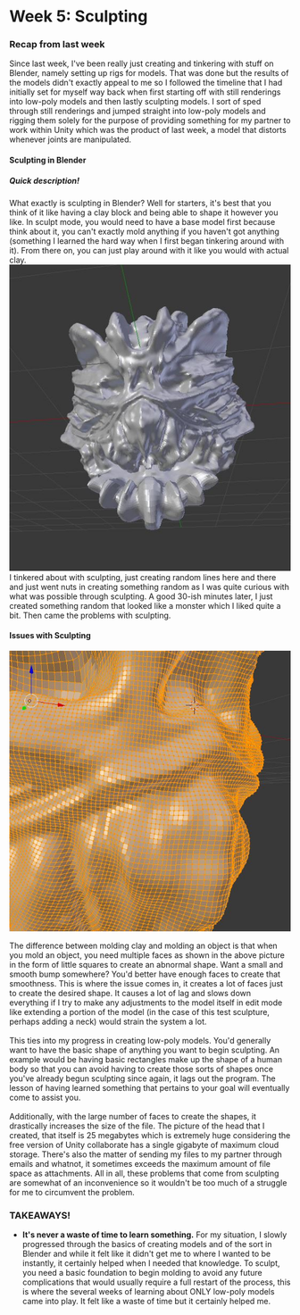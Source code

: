 <h1> Week 5: Sculpting </h1>

<h3>Recap from last week </h3>
Since last week, I've been really just creating and tinkering with stuff on Blender, namely setting up rigs for models. That was done but the results of the models didn't exactly appeal to me so I followed the timeline that I had initially set for myself way back when first starting off with still renderings into low-poly models and then lastly sculpting models. I sort of sped through still renderings and jumped straight into low-poly models and rigging them solely for the purpose of providing something for my partner to work within Unity which was the product of last week, a model that distorts whenever joints are manipulated.

<h4>Sculpting in Blender</h4>
<h5>Quick description!</h5>
What exactly is sculpting in Blender? Well for starters, it's best that you think of it like having a clay block and being able to shape it however you like. In sculpt mode, you would need to have a base model first because think about it, you can't exactly mold anything if you haven't got anything (something I learned the hard way when I first began tinkering around with it). From there on, you can just play around with it like you would with actual clay.
<br>
<img src="Images/testsculpt1.JPG">
<br>
I tinkered about with sculpting, just creating random lines here and there and just went nuts in creating something random as I was quite curious with what was possible through sculpting. A good 30-ish minutes later, I just created something random that looked like a monster which I liked quite a bit. Then came the problems with sculpting.
<br>
<h4>Issues with Sculpting</h4>
<img src="Images/testsculpt3.JPG">

The difference between molding clay and molding an object is that when you mold an object, you need multiple faces as shown in the above picture in the form of little squares to create an abnormal shape. Want a small and smooth bump somewhere? You'd better have enough faces to create that smoothness. This is where the issue comes in, it creates a lot of faces just to create the desired shape. It causes a lot of lag and slows down everything if I try to make any adjustments to the model itself in edit mode like extending a portion of the model (in the case of this test sculpture, perhaps adding a neck) would strain the system a lot.
<br>
<br>
This ties into my progress in creating low-poly models. You'd generally want to have the basic shape of anything you want to begin sculpting. An example would be having basic rectangles make up the shape of a human body so that you can avoid having to create those sorts of shapes once you've already begun sculpting since again, it lags out the program. The lesson of having learned something that pertains to your goal will eventually come to assist you.
<br>
<br>
Additionally, with the large number of faces to create the shapes, it drastically increases the size of the file. The picture of the head that I created, that itself is 25 megabytes which is extremely huge considering the free version of Unity collaborate has a single gigabyte of maximum cloud storage. There's also the matter of sending my files to my partner through emails and whatnot, it sometimes exceeds the maximum amount of file space as attachments. All in all, these problems that come from sculpting are somewhat of an inconvenience so it wouldn't be too much of a struggle for me to circumvent the problem.


<h3>TAKEAWAYS!</h3>
<ul>
  <li><strong>It's never a waste of time to learn something.</strong> For my situation, I slowly progressed through the basics of creating models and of the sort in Blender and while it felt like it didn't get me to where I wanted to be instantly, it certainly helped when I needed that knowledge. To sculpt, you need a basic foundation to begin molding to avoid any future complications that would usually require a full restart of the process, this is where the several weeks of learning about ONLY low-poly models came into play. It felt like a waste of time but it certainly helped me.</li>
</ul>
